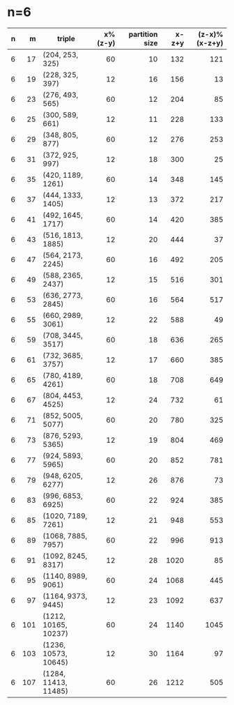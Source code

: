 # n=6
| n | m |       triple       |x%(z-y)|partition size|x-z+y|(z-x)%(x-z+y)|
|--:|--:|--------------------|------:|-------------:|----:|------------:|
|  6| 17|(204, 253, 325)     |     60|            10|  132|          121|
|  6| 19|(228, 325, 397)     |     12|            16|  156|           13|
|  6| 23|(276, 493, 565)     |     60|            12|  204|           85|
|  6| 25|(300, 589, 661)     |     12|            11|  228|          133|
|  6| 29|(348, 805, 877)     |     60|            12|  276|          253|
|  6| 31|(372, 925, 997)     |     12|            18|  300|           25|
|  6| 35|(420, 1189, 1261)   |     60|            14|  348|          145|
|  6| 37|(444, 1333, 1405)   |     12|            13|  372|          217|
|  6| 41|(492, 1645, 1717)   |     60|            14|  420|          385|
|  6| 43|(516, 1813, 1885)   |     12|            20|  444|           37|
|  6| 47|(564, 2173, 2245)   |     60|            16|  492|          205|
|  6| 49|(588, 2365, 2437)   |     12|            15|  516|          301|
|  6| 53|(636, 2773, 2845)   |     60|            16|  564|          517|
|  6| 55|(660, 2989, 3061)   |     12|            22|  588|           49|
|  6| 59|(708, 3445, 3517)   |     60|            18|  636|          265|
|  6| 61|(732, 3685, 3757)   |     12|            17|  660|          385|
|  6| 65|(780, 4189, 4261)   |     60|            18|  708|          649|
|  6| 67|(804, 4453, 4525)   |     12|            24|  732|           61|
|  6| 71|(852, 5005, 5077)   |     60|            20|  780|          325|
|  6| 73|(876, 5293, 5365)   |     12|            19|  804|          469|
|  6| 77|(924, 5893, 5965)   |     60|            20|  852|          781|
|  6| 79|(948, 6205, 6277)   |     12|            26|  876|           73|
|  6| 83|(996, 6853, 6925)   |     60|            22|  924|          385|
|  6| 85|(1020, 7189, 7261)  |     12|            21|  948|          553|
|  6| 89|(1068, 7885, 7957)  |     60|            22|  996|          913|
|  6| 91|(1092, 8245, 8317)  |     12|            28| 1020|           85|
|  6| 95|(1140, 8989, 9061)  |     60|            24| 1068|          445|
|  6| 97|(1164, 9373, 9445)  |     12|            23| 1092|          637|
|  6|101|(1212, 10165, 10237)|     60|            24| 1140|         1045|
|  6|103|(1236, 10573, 10645)|     12|            30| 1164|           97|
|  6|107|(1284, 11413, 11485)|     60|            26| 1212|          505|

